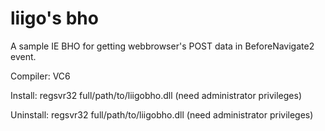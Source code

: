 liigo's bho
===========

A sample IE BHO for getting webbrowser's POST data in BeforeNavigate2 event.

Compiler: VC6

Install: regsvr32 full/path/to/liigobho.dll (need administrator privileges)

Uninstall: regsvr32 full/path/to/liigobho.dll (need administrator privileges)
